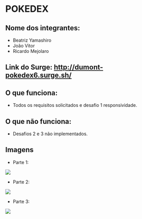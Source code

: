 # POKEDEX

## Nome dos integrantes:

- Beatriz Yamashiro
- João Vitor
- Ricardo Mejolaro

## Link do Surge: http://dumont-pokedex6.surge.sh/

## O que funciona:

- Todos os requisitos solicitados e  desafio 1 responsividade.

## O que não funciona:

- Desafios 2 e 3 não implementados.

## Imagens 

- Parte 1: 

<img src="/src/img/parte1.gif"/>

- Parte 2: 

<img src="/src/img/parte2.gif"/>

- Parte 3: 

<img src="/src/img/parte3.gif"/>